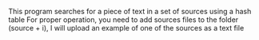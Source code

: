 This program searches for a piece of text in a set of sources using a hash table
For proper operation, you need to add sources files to the folder (source + i), I will upload an example of one of the sources as a text file
